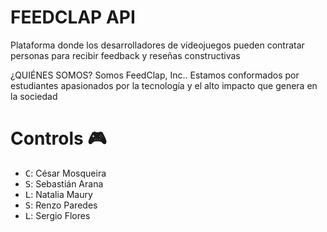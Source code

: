 # FEEDCLAP API

Plataforma donde los desarrolladores de videojuegos pueden contratar personas para recibir feedback y reseñas constructivas

¿QUIÉNES SOMOS?
Somos FeedClap, Inc.. Estamos conformados por estudiantes apasionados por la tecnología y el alto impacto que genera en la sociedad

# Controls 🎮

* <kbd>C</kbd>: César Mosqueira
* <kbd>S</kbd>: Sebastián Arana
* <kbd>L</kbd>: Natalia Maury
* <kbd>S</kbd>: Renzo Paredes
* <kbd>L</kbd>: Sergio Flores

